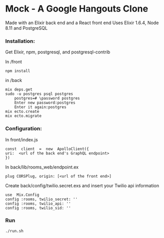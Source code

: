 ﻿# Mock - A Google Hangouts Clone
Made with an Elixir back end and a React front end
Uses Elixir 1.6.4, Node 8.11 and PostgreSQL

### Installation:
Get Elixir, npm, postgresql, and postgresql-contrib

In  /front

    npm install

in /back

    mix deps.get
    sudo -u postgres psql postgres
	    postgres=# \password postgres
	    Enter new password:postgres
	    Enter it again:postgres
    mix ecto.create
    mix ecto.migrate
  

### Configuration:
In front/index.js 

    const  client  =  new  ApolloClient({
    uri:  <url of the back end's GraphQL endpoint>
    })

In  back/lib/rooms_web/endpoint.ex

    plug CORSPlug, origin: [<url of the front end>]

Create back/config/twilio.secret.exs and insert your Twilio api information

    use  Mix.Config
    config :rooms, twilio_secret: ''
    config :rooms, twilio_api: ''
    config :rooms, twilio_sid: ''

### Run
	

    ./run.sh

